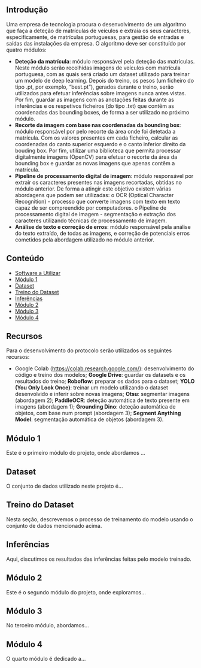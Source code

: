 ## Introdução

Uma empresa de tecnologia procura o desenvolvimento de um algoritmo que faça a deteção de matrículas de veículos e extraia os seus caracteres, especificamente, de matrículas portuguesas, para gestão de entradas e saídas das instalações da empresa.
O algoritmo deve ser constituído por quatro módulos:
-	**Deteção da matrícula**: módulo responsável pela deteção das matrículas. Neste módulo serão recolhidas imagens de veículos com matrícula portuguesa, com as quais será criado um dataset utilizado para treinar um modelo de deep learning. Depois do treino, os pesos (um ficheiro do tipo .pt, por exemplo, “best.pt”), gerados durante o treino, serão utilizados para efetuar inferências sobre imagens nunca antes vistas. Por fim, guardar as imagens com as anotações feitas durante as inferências e os respetivos ficheiros (do tipo .txt) que contêm as coordenadas das bounding boxes, de forma a ser utilizado no próximo módulo. 
-	**Recorte da imagem com base nas coordenadas da bounding box**: módulo responsável por pelo recorte da área onde foi detetada a matrícula. Com os valores presentes em cada ficheiro, calcular as coordenadas do canto superior esquerdo e o canto inferior direito da bouding box. Por fim, utilizar uma biblioteca que permita processar digitalmente imagens (OpenCV) para efetuar o recorte da área da bounding box e guardar as novas imagens que apenas contêm a matrícula.
-	 **Pipeline de processamento digital de imagem**: módulo responsável por extrair os caracteres presentes nas imagens recortadas, obtidas no módulo anterior. De forma a atingir este objetivo existem várias abordagens que podem ser utilizadas:
o	OCR (Optical Character Recognition) - processo que converte imagens com texto em texto capaz de ser compreendido por computadores.
o	Pipeline de processamento digital de imagem - segmentação e extração dos caracteres utilizando técnicas de processamento de imagem.
-	**Análise de texto e correção de erros**: módulo responsável pela análise do texto extraído, de todas as imagens, e correção de potenciais erros cometidos pela abordagem utilizado no módulo anterior.



## Conteúdo

- [Software a Utilizar](#software-a-utilizar)
- [Módulo 1](#módulo-1)
- [Dataset](#dataset)
- [Treino do Dataset](#treino-do-dataset)
- [Inferências](#inferências)
- [Módulo 2](#módulo-2)
- [Módulo 3](#módulo-3)
- [Módulo 4](#módulo-4)

## Recursos

Para o desenvolvimento do protocolo serão utilizados os seguintes recursos:

- Google Colab (https://colab.research.google.com/): desenvolvimento do código e treino dos modelos;
**Google Drive**: guardar os datasets e os resultados do treino;
**Roboflow**: preparar os dados para o dataset;
**YOLO (You Only Look Once)**: treinar um modelo utilizando o dataset desenvolvido e inferir sobre novas imagens;
**Otsu**: segmentar imagens (abordagem 2);
**PaddleOCR**: deteção automática de texto presente em imagens (abordagem 1);
**Grounding Dino**: deteção automática de objetos, com base num prompt (abordagem 3);
**Segment Anything Model**: segmentação automática de objetos (abordagem 3).


## Módulo 1
Este é o primeiro módulo do projeto, onde abordamos ...

## Dataset
O conjunto de dados utilizado neste projeto é...

## Treino do Dataset
Nesta seção, descrevemos o processo de treinamento do modelo usando o conjunto de dados mencionado acima.

## Inferências
Aqui, discutimos os resultados das inferências feitas pelo modelo treinado.

## Módulo 2
Este é o segundo módulo do projeto, onde exploramos...

## Módulo 3
No terceiro módulo, abordamos...

## Módulo 4
O quarto módulo é dedicado a...

